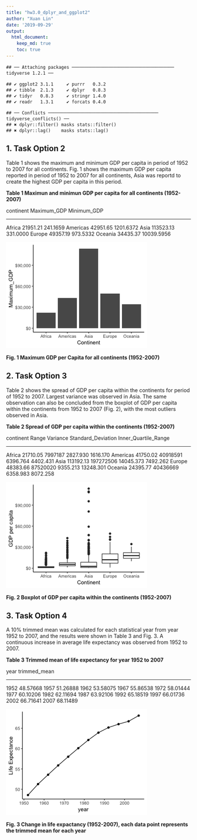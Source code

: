 ```yaml
---
title: "hw3.0_dplyr_and_ggplot2"
author: "Xuan Lin"
date: '2019-09-29'
output: 
  html_document:
    keep_md: true
    toc: true
---
```



```
## ── Attaching packages ─────────────────────────────────────── tidyverse 1.2.1 ──
```

```
## ✔ ggplot2 3.1.1     ✔ purrr   0.3.2
## ✔ tibble  2.1.3     ✔ dplyr   0.8.3
## ✔ tidyr   0.8.3     ✔ stringr 1.4.0
## ✔ readr   1.3.1     ✔ forcats 0.4.0
```

```
## ── Conflicts ────────────────────────────────────────── tidyverse_conflicts() ──
## ✖ dplyr::filter() masks stats::filter()
## ✖ dplyr::lag()    masks stats::lag()
```

## 1. Task Option 2
Table 1 shows the maximum and minimum GDP per capita in period of 1952 to 2007 for all continents. Fig. 1 shows the maximum GDP per capita reported in period of 1952 to 2007 for all continents, Asia was reportd to create the highest GDP per capita in this period.

__Table 1 Maximun and minimun GDP per capita for all continents (1952-2007)__


continent    Maximum_GDP   Minimum_GDP
----------  ------------  ------------
Africa          21951.21      241.1659
Americas        42951.65     1201.6372
Asia           113523.13      331.0000
Europe          49357.19      973.5332
Oceania         34435.37    10039.5956

![](hw3.0_dplyr_and_ggplot2_files/figure-html/unnamed-chunk-2-1.png)<!-- -->

__Fig. 1 Maximum GDP per Capita for all continents (1952-2007)__

## 2. Task Option 3
Table 2 shows the spread of GDP per capita within the continents for period of 1952 to 2007. Largest variance was observed in Asia. The same observation can also be concluded from the boxplot of GDP per capita within the continents from 1952 to 2007 (Fig. 2), with the most outliers observed in Asia.

__Table 2 Spread of GDP per capita within the continents (1952-2007)__


continent        Range    Variance   Standard_Deviation   Inner_Quartile_Range
----------  ----------  ----------  -------------------  ---------------------
Africa        21710.05     7997187             2827.930               1616.170
Americas      41750.02    40918591             6396.764               4402.431
Asia         113192.13   197272506            14045.373               7492.262
Europe        48383.66    87520020             9355.213              13248.301
Oceania       24395.77    40436669             6358.983               8072.258

![](hw3.0_dplyr_and_ggplot2_files/figure-html/unnamed-chunk-3-1.png)<!-- -->

__Fig. 2 Boxplot of GDP per capita within the continents (1952-2007)__

## 3. Task Option 4
A 10% trimmed mean was calculated for each statistical year from year 1952 to 2007, and the results were shown in Table 3 and Fig. 3. A continuous increase in average life expectancy was observed from 1952 to 2007.

__Table 3 Trimmed mean of life expectancy for year 1952 to 2007__

 year   trimmed_mean
-----  -------------
 1952       48.57668
 1957       51.26888
 1962       53.58075
 1967       55.86538
 1972       58.01444
 1977       60.10206
 1982       62.11694
 1987       63.92106
 1992       65.18519
 1997       66.01736
 2002       66.71641
 2007       68.11489

![](hw3.0_dplyr_and_ggplot2_files/figure-html/unnamed-chunk-4-1.png)<!-- -->

__Fig. 3 Change in life expactancy (1952-2007), each data point represents the trimmed mean for each year__


